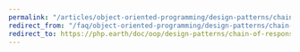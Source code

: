 ```yaml
---
permalink: "/articles/object-oriented-programming/design-patterns/chain-of-responsibility/"
redirect_from: "/faq/object-oriented-programming/design-patterns/chain-of-responsibility/"
redirect_to: https://php.earth/doc/oop/design-patterns/chain-of-responsibility
---
```

